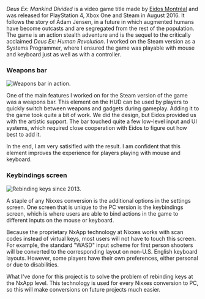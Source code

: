 _Deus Ex: Mankind Divided_ is a video game title made by [Eidos Montréal](https://www.deusex.com/game/dx-md?id=54e649c83c8a5e4a27c5bea5) and was released for PlayStation 4, Xbox One and Steam in August 2016. It follows the story of Adam Jensen, in a future in which augmented humans have become outcasts and are segregated from the rest of the population. The game is an action stealth adventure and is the sequel to the critically acclaimed _Deus Ex: Human Revolution_. I worked on the Steam version as a Systems Programmer, where I ensured the game was playable with mouse and keyboard just as well as with a controller.

### Weapons bar ###

![Weapons bar in action.][1]

One of the main features I worked on for the Steam version of the game was a weapons bar. This element on the HUD can be used by players to quickly switch between weapons and gadgets during gameplay. Adding it to the game took quite a bit of work. We did the design, but Eidos provided us with the artistic support. The bar touched quite a few low-level input and UI systems, which required close cooperation with Eidos to figure out how best to add it.

In the end, I am very satisified with the result. I am confident that this element improves the experience for players playing with mouse and keyboard.

### Keybindings screen ###

![Rebinding keys since 2013.][2]

A staple of any Nixxes conversion is the additional options in the settings screen. One screen that is unique to the PC version is the keybindings screen, which is where users are able to bind actions in the game to different inputs on the mouse or keyboard.

Because the proprietary NxApp technology at Nixxes works with scan codes instead of virtual keys, most users will not have to touch this screen. For example, the standard "WASD" input scheme for first person shooters will be converted to the corresponding layout on non-U.S. English keyboard layouts. However, some players have their own preferences, either personal or due to disabilities.

What I've done for this project is to solve the problem of rebinding keys at the NxApp level. This technology is used for every Nixxes conversion to PC, so this will make conversions on future projects much easier.

[1]: DXMD_WeaponsBar.jpg "{ &quot;orientation&quot;: &quot;left&quot; }"
[2]: DXMD_Keybindings.jpg "{ &quot;orientation&quot;: &quot;right&quot; }"
